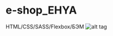 # e-shop_EHYA
HTML/CSS/SASS/Flexbox/БЭМ
![alt tag](https://github.com/dp120291ssv/e-shop_EHYA/blob/master/%D0%A1%D0%BD%D0%B8%D0%BC%D0%BE%D0%BA%20%D1%8D%D0%BA%D1%80%D0%B0%D0%BD%D0%B0%202020-08-12%20%D0%B2%2000.29.10.png "Описание будет тут")​
